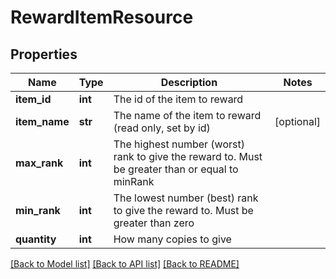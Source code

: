 # RewardItemResource

## Properties
Name | Type | Description | Notes
------------ | ------------- | ------------- | -------------
**item_id** | **int** | The id of the item to reward | 
**item_name** | **str** | The name of the item to reward (read only, set by id) | [optional] 
**max_rank** | **int** | The highest number (worst) rank to give the reward to. Must be greater than or equal to minRank | 
**min_rank** | **int** | The lowest number (best) rank to give the reward to. Must be greater than zero | 
**quantity** | **int** | How many copies to give | 

[[Back to Model list]](../README.md#documentation-for-models) [[Back to API list]](../README.md#documentation-for-api-endpoints) [[Back to README]](../README.md)



